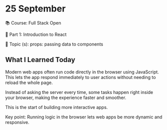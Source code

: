 # 25 September

📚 Course: Full Stack Open

🧩 Part 1: Introduction to React

🔖 Topic (s): props: passing data to components

## What I Learned Today

Modern web apps often run code directly in the browser using JavaScript. This lets the app respond immediately to user actions without needing to reload the whole page.

Instead of asking the server every time, some tasks happen right inside your browser, making the experience faster and smoother.

This is the start of building more interactive apps.

Key point: Running logic in the browser lets web apps be more dynamic and responsive.
